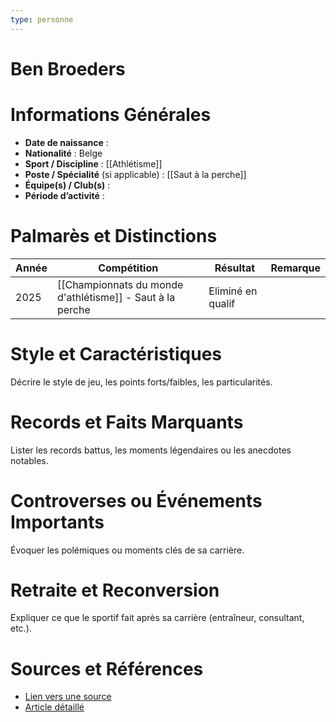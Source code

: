 ```yaml
---
type: personne
---
```


# Ben Broeders

# Informations Générales
- **Date de naissance** :  
- **Nationalité** :  Belge
- **Sport / Discipline** : [[Athlétisme]] 
- **Poste / Spécialité** (si applicable) :  [[Saut à la perche]]
- **Équipe(s) / Club(s)** :  
- **Période d’activité** :  

# Palmarès et Distinctions
| Année | Compétition                                               | Résultat          | Remarque |
| ----- | --------------------------------------------------------- | ----------------- | -------- |
| 2025  | [[Championnats du monde d'athlétisme]] - Saut à la perche | Eliminé en qualif |          |

# Style et Caractéristiques
Décrire le style de jeu, les points forts/faibles, les particularités.

# Records et Faits Marquants
Lister les records battus, les moments légendaires ou les anecdotes notables.

# Controverses ou Événements Importants
Évoquer les polémiques ou moments clés de sa carrière.

# Retraite et Reconversion
Expliquer ce que le sportif fait après sa carrière (entraîneur, consultant, etc.).

# Sources et Références
- [Lien vers une source](#)
- [Article détaillé](#)
